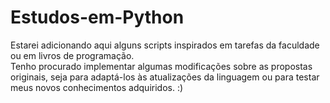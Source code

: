# Estudos-em-Python
Estarei adicionando aqui alguns scripts inspirados em tarefas da faculdade ou em livros de programação.  
Tenho procurado implementar algumas modificações sobre as propostas originais, seja para adaptá-los às atualizações da linguagem ou para testar meus novos conhecimentos adquiridos. :)
